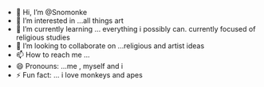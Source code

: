 - 👋 Hi, I’m @Snomonke
- 👀 I’m interested in ...all things art
- 🌱 I’m currently learning ... everything i possibly can. currently focused of religious studies
- 💞️ I’m looking to collaborate on ...religious and artist ideas 
- 📫 How to reach me ... 
- 😄 Pronouns: ...me , myself and i
- ⚡ Fun fact: ... i love monkeys and apes

<!---
Snomonke/Snomonke is a ✨ special ✨ repository because its `README.md` (this file) appears on your GitHub profile.
You can click the Preview link to take a look at your changes.
--->
